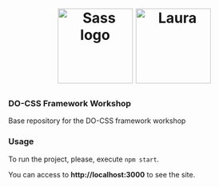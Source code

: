 <h1 align="center">
  <img src="https://upload.wikimedia.org/wikipedia/commons/9/96/Sass_Logo_Color.svg" title="Sass logo" width="150" />
  <a href="https://github.com/larnedo"><img src="https://avatars1.githubusercontent.com/u/8558685?s=400&v=4" title="Laura" width="150" /></a>
</h1>

### DO-CSS Framework Workshop
Base repository for the DO-CSS framework workshop

### Usage

To run the project, please, execute `npm start`.

You can access to **http://localhost:3000** to see the site.
